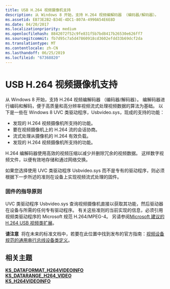 ```yaml
---
title: USB H.264 视频摄像机支持
description: 从 Windows 8 开始，支持 H.264 视频编解码器 （编码器/解码器）。
ms.assetid: EB73E2B2-B34E-4DC1-807A-4990A54E6E8D
ms.date: 04/20/2017
ms.localizationpriority: medium
ms.openlocfilehash: 8842072f52c9fe831f5b7bd8417b26530e626ff7
ms.sourcegitcommit: fb7d95c7a5d47860918cd3602efdd33b69dcf2da
ms.translationtype: MT
ms.contentlocale: zh-CN
ms.lasthandoff: 06/25/2019
ms.locfileid: "67368820"
---
```

# <a name="usb-h264-video-cameras-support"></a>USB H.264 视频摄像机支持


从 Windows 8 开始，支持 H.264 视频编解码器 （编码器/解码器）。 编解码器进行编码和解码，便于高质量和高分辨率视频流式处理视频数据的算法为基础。 以下是一些在 Windows 8 UVC 类驱动程序，Usbvideo.sys，现成的支持的功能：

-   发现的 H.264 视频摄像机所支持的功能。
-   要在视频摄像机上的 H.264 流的会话协商。
-   流式处理从摄像机的 H.264 有效负载。
-   发现的 H.264 视频摄像机所支持的功能。

H.264 编解码器使用高效的视频压缩以减少并删除冗余的视频数据。 这样数字视频文件，以便有效地存储和通过网络交换。

如果您选择使用 UVC 类驱动程序 Usbvideo.sys 而不是专有的驱动程序，则必须根据下一步所述的准则在设备上实现视频流式处理的固件。

### <a name="firmware-guidelines"></a>固件的指导原则

UVC 类驱动程序 Usbvideo.sys 查询视频摄像机直接以获取其功能，然后驱动器在设备与所需的任何专有驱动程序。 有关这些准则的当前实现的信息，必须引用视频类驱动程序的 Microsoft 规范 H.264/MPEG-4。 另请参阅[Microsoft 建议的 H.264 USB 视频类扩展](https://go.microsoft.com/fwlink/p/?LinkId=233063)。

**请注意**  将在未来的标准文档中，若要在此位置中找到发布的官方指南：[视频设备规范的通用串行总线设备类定义](https://go.microsoft.com/fwlink/p/?linkid=516989)。

 

## <a name="related-topics"></a>相关主题
[**KS\_DATAFORMAT\_H264VIDEOINFO**](https://docs.microsoft.com/windows-hardware/drivers/ddi/content/ksmedia/ns-ksmedia-tagks_dataformat_h264videoinfo)  
[**KS\_DATARANGE\_H264\_VIDEO**](https://docs.microsoft.com/windows-hardware/drivers/ddi/content/ksmedia/ns-ksmedia-tagks_datarange_h264_video)  
[**KS\_H264VIDEOINFO**](https://docs.microsoft.com/windows-hardware/drivers/ddi/content/ksmedia/ns-ksmedia-tagks_h264videoinfo)  



